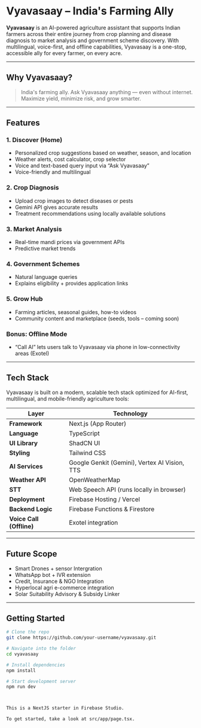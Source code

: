 #  Vyavasaay – India's Farming Ally

**Vyavasaay** is an AI-powered agriculture assistant that supports Indian farmers across their entire journey from crop planning and disease diagnosis to market analysis and government scheme discovery. With multilingual, voice-first, and offline capabilities, Vyavasaay is a one-stop, accessible ally for every farmer, on every acre.

---

##  Why Vyavasaay?

>  India's farming ally.
>  Ask Vyavasaay anything — even without internet.  
>  Maximize yield, minimize risk, and grow smarter.

---

## Features

### 1. Discover (Home)
- Personalized crop suggestions based on weather, season, and location
- Weather alerts, cost calculator, crop selector
- Voice and text-based query input via “Ask Vyavasaay”
- Voice-friendly and multilingual

### 2. Crop Diagnosis
- Upload crop images to detect diseases or pests
- Gemini API gives accurate results
- Treatment recommendations using locally available solutions

### 3. Market Analysis
- Real-time mandi prices via government APIs
- Predictive market trends

###  4. Government Schemes
- Natural language queries 
- Explains eligibility + provides application links
  

###  5. Grow Hub
- Farming articles, seasonal guides, how-to videos
- Community content and marketplace (seeds, tools – coming soon)

###  Bonus: Offline Mode
- “Call AI” lets users talk to Vyavasaay via phone in low-connectivity areas (Exotel)

---

## Tech Stack

Vyavasaay is built on a modern, scalable tech stack optimized for AI-first, multilingual, and mobile-friendly agriculture tools:

| Layer         | Technology |
|---------------|------------|
| **Framework** | Next.js (App Router) |
| **Language**  | TypeScript |
| **UI Library**| ShadCN UI |
| **Styling**   | Tailwind CSS |
| **AI Services** | Google Genkit (Gemini), Vertex AI Vision, TTS |
| **Weather API** | OpenWeatherMap |
| **STT** | Web Speech API (runs locally in browser) |
| **Deployment** | Firebase Hosting / Vercel |
| **Backend Logic** | Firebase Functions & Firestore |
| **Voice Call (Offline)** | Exotel integration |


---

## Future Scope

-  Smart Drones + sensor Intergration
-  WhatsApp bot + IVR extension
-  Credit, Insurance & NGO Integration
-  Hyperlocal agri e-commerce integration
-  Solar Suitability Advisory & Subsidy Linker

---

##  Getting Started

```bash
# Clone the repo
git clone https://github.com/your-username/vyavasaay.git

# Navigate into the folder
cd vyavasaay

# Install dependencies
npm install

# Start development server
npm run dev



This is a NextJS starter in Firebase Studio.

To get started, take a look at src/app/page.tsx.
